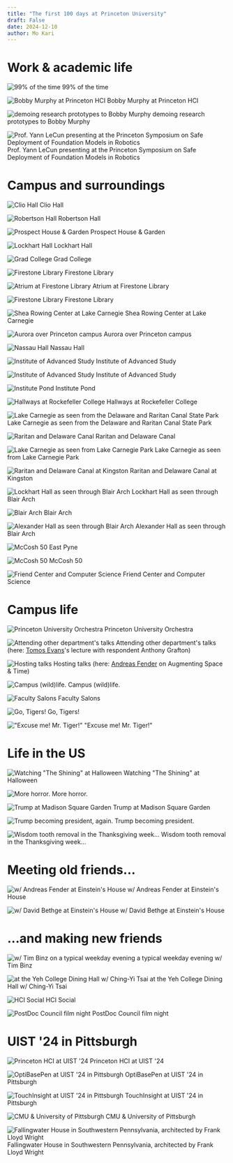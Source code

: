 ```yaml
---
title: "The first 100 days at Princeton University"
draft: False
date: 2024-12-10
author: Mo Kari
---
```


# Work & academic life
![99% of the time](work/compressed/53A74BBA-4607-4C86-869D-B2DFFCF24959.jpg)
99% of the time

![Bobby Murphy at Princeton HCI](work/compressed/IMG_4137.jpg)
Bobby Murphy at Princeton HCI

![demoing research prototypes to Bobby Murphy](work/compressed/IMG_4142.jpg)
demoing research prototypes to Bobby Murphy

![Prof. Yann LeCun presenting at the Princeton Symposium on Safe Deployment of Foundation Models in Robotics](work/compressed/IMG_4087.jpg)
Prof. Yann LeCun presenting at the Princeton Symposium on Safe Deployment of Foundation Models in Robotics

# Campus and surroundings

![Clio Hall](campus/compressed/97BAB386-3C14-4D01-9D18-E972E5A0DAE9_1_102_o.jpg)
Clio Hall

![Robertson Hall](campus/compressed/A2C2F542-A608-4ABE-9CC3-B0FEFF718DE4_1_105_c.jpg)
Robertson Hall

![Prospect House & Garden](campus/compressed/IMG_2697.jpg)
Prospect House & Garden

![Lockhart Hall](campus/compressed/IMG_2705.jpg)
Lockhart Hall

![Grad College](campus/compressed/IMG_2754.jpg)
Grad College

![Firestone Library](campus/compressed/IMG_4225.jpg)
Firestone Library

![Atrium at Firestone Library](campus/compressed/IMG_3927.jpg)
Atrium at Firestone Library 

![Firestone Library](campus/compressed/IMG_2806.jpg)
Firestone Library

![Shea Rowing Center at Lake Carnegie](campus/compressed/IMG_2839.jpg)
Shea Rowing Center at Lake Carnegie

![Aurora over Princeton campus](campus/compressed/IMG_2889.jpg)
Aurora over Princeton campus

![Nassau Hall](campus/compressed/IMG_3923.jpg)
Nassau Hall

![Institute of Advanced Study](campus/compressed/IMG_3655.jpg)
Institute of Advanced Study

![Institute of Advanced Study](campus/compressed/D2DAF2E7-E751-4D4A-A977-AD81C2B1FAC2_1_102_o.jpg)
Institute of Advanced Study

![Institute Pond](campus/compressed/D185713F-D849-4F99-B3B0-D3F81A4F9B63_1_102_o.jpg)
Institute Pond

![Hallways at Rockefeller College](campus/compressed/IMG_4171.jpg)
Hallways at Rockefeller College

![Lake Carnegie as seen from the Delaware and Raritan Canal State Park](campus/compressed/IMG_3692.jpg)
Lake Carnegie as seen from the Delaware and Raritan Canal State Park

![Raritan and Delaware Canal](campus/compressed/IMG_3693.jpg)
Raritan and Delaware Canal

![Lake Carnegie as seen from Lake Carnegie Park](campus/compressed/IMG_3942.jpg)
Lake Carnegie as seen from Lake Carnegie Park

![Raritan and Delaware Canal at Kingston](campus/compressed/IMG_3949.jpg)
Raritan and Delaware Canal at Kingston

![Lockhart Hall as seen through Blair Arch](campus/compressed/IMG_4233.jpg)
Lockhart Hall as seen through Blair Arch

![Blair Arch](campus/compressed/IMG_4238.jpg)
Blair Arch

![Alexander Hall as seen through Blair Arch](campus/compressed/IMG_4244.jpg)
Alexander Hall as seen through Blair Arch

![McCosh 50](campus/compressed/IMG_4258.jpg)
East Pyne

![McCosh 50](campus/compressed/IMG_4278.jpg)
McCosh 50

![Friend Center and Computer Science](campus/compressed/IMG_4265.jpg)
Friend Center and Computer Science


# Campus life
![Princeton University Orchestra](campus-life/compressed/IMG_2830.jpg)
Princeton University Orchestra

![Attending other department's talks](campus-life/compressed/IMG_3614.jpg)
Attending other department's talks (here: [Tomos Evans](https://hellenic.princeton.edu/events/2024/lecture-tomos-evans-%E2%80%9Cadvocating-greece%E2%80%99s-liberation-seventeenth-century-john-milton-and)'s lecture with respondent Anthony Grafton)

![Hosting talks](campus-life/compressed/IMG_3592.jpg)
Hosting talks (here: [Andreas Fender](https://www.princeton.edu/events/2024/talk-dr-andreas-fender-augmenting-space-and-time) on Augmenting Space & Time)

![Campus (wild)life.](campus-life/compressed/IMG_3983.jpg)
Campus (wild)life.

![Faculty Salons](campus-life/compressed/16470CB8-DC2E-49F9-83FB-4EAF5B664E2B_1_105_c.jpg)
Faculty Salons

![Go, Tigers!](campus-life/compressed/IMG_4035.jpg)
Go, Tigers!

!["Excuse me! Mr. Tiger!"](campus-life/compressed/IMG_4046.jpg)
"Excuse me! Mr. Tiger!"

# Life in the US
![Watching "The Shining" at Halloween](life-in-the-us/compressed/IMG_3994.jpg)
Watching "The Shining" at Halloween

![More horror.](life-in-the-us/compressed/IMG_4185.jpg)
More horror.

![Trump at Madison Square Garden](life-in-the-us/compressed/IMG_3812.jpg)
Trump at Madison Square Garden

![Trump becoming president, again.](life-in-the-us/compressed/IMG_4120.jpg)
Trump becoming president.

![Wisdom tooth removal in the Thanksgiving week...](life-in-the-us/compressed/IMG_4528.jpg)
Wisdom tooth removal in the Thanksgiving week...

# Meeting old friends...

![w/ Andreas Fender at Einstein's House](social/compressed/IMG_3653.jpg)
w/ Andreas Fender at Einstein's House

![w/ David Bethge at Einstein's House](social/compressed/IMG_4014.jpg)
w/ David Bethge at Einstein's House

# ...and making new friends
![w/ Tim Binz on a typical weekday evening](social/compressed/IMG_4609.jpg)
a typical weekday evening w/ Tim Binz 

![at the Yeh College Dining Hall w/ Ching-Yi Tsai ](social/compressed/IMG_4315.jpg)
at the Yeh College Dining Hall w/ Ching-Yi Tsai 

![HCI Social](social/compressed/3C1EA8F1-0C32-4957-A967-A5B2965BEB72_1_105_c.jpg)
HCI Social

![PostDoc Council film night](social/compressed/E806F7DE-FD14-498D-999B-CFE83BDAC4B5_1_105_c.jpg)
PostDoc Council film night


# UIST '24 in Pittsburgh

![Princeton HCI at UIST '24](travels/compressed/8EFE480C-998D-47B9-85CC-E478FC49C6C6_1_105_c.jpg)
Princeton HCI at UIST '24

![OptiBasePen at UIST '24 in Pittsburgh](travels/compressed/IMG_2941.jpg)
OptiBasePen at UIST '24 in Pittsburgh

![TouchInsight at UIST '24 in Pittsburgh](travels/compressed/ECB6A1F3-A57F-414E-A736-B2DE64C269A0_1_102_o.jpg)
TouchInsight at UIST '24 in Pittsburgh

![CMU & University of Pittsburgh](travels/compressed/IMG_2909.jpg)
CMU & University of Pittsburgh

![Fallingwater House in Southwestern Pennsylvania, architected by Frank Lloyd Wright](travels/compressed/IMG_3300.jpg)
Fallingwater House in Southwestern Pennsylvania, architected by Frank Lloyd Wright